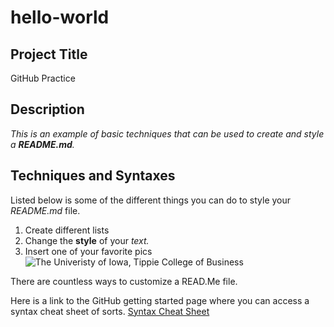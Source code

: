 # hello-world

## Project Title
GitHub Practice

## Description
_This is an example of basic techniques that can be used to create and style a **README.md**._

## Techniques and Syntaxes
Listed below is some of the different things you can do to style your _README.md_ file.

1. Create different lists
2. Change the **style** of your _text._
3. Insert one of your favorite pics
    ![The Univeristy of Iowa, Tippie College of Business](https://tippie.uiowa.edu/sites/tippie.uiowa.edu/files/styles/ultrawide__2592_x_1111/public/2022-05/tcob.jpg?h=650406dc&itok=1BmfIybe)


There are countless ways to customize a READ.Me file.

Here is a link to the GitHub getting started page where you can access a syntax cheat sheet of sorts.
[Syntax Cheat Sheet](https://docs.github.com/en/get-started/writing-on-github/getting-started-with-writing-and-formatting-on-github/basic-writing-and-formatting-syntax)
